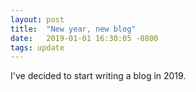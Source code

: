 ```yaml
---
layout: post
title:  "New year, new blog"
date:   2019-01-01 16:30:05 -0800
tags: update
---
```

I've decided to start writing a blog in 2019. 
